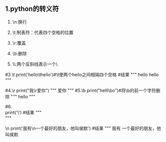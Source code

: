 ## 1.python的转义符

1. \n:换行

2. \t:制表符：代表四个空格的位置

3. \r:覆盖

4. \b:删除

5. \\\\:两个反斜线表示一个\

#3.\t
print('hello\thello')#\t使两个hello之间相隔四个空格
#结果
"""
hello   hello
"""

#4.\r
print("我\r爱你")
"""
爱你
"""
#5.\b
print("helll\bo")#将\b的前一个字符删除
"""
hello
"""

#6.\
print('\\')
#结果
"""
\
"""

\n
print('我有\n一个最好的朋友，他叫侯默')
#结果
"""
我有
一个最好的朋友，他叫侯默